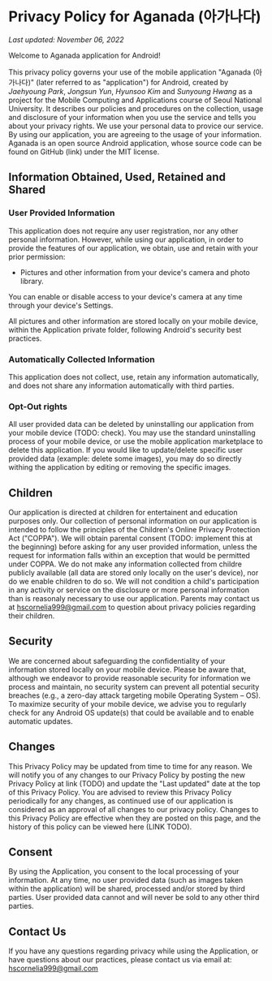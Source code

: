 # Privacy Policy for Aganada (아가나다)
_Last updated: November 06, 2022_

Welcome to Aganada application for Android!

This privacy policy governs your use of the mobile application "Aganada (아가나다)" (later referred to as "application") for Android, created by _Jaehyoung Park_, _Jongsun Yun_, _Hyunsoo Kim_ and _Sunyoung Hwang_ as a project for the Mobile Computing and Applications course of Seoul National University. It describes our policies and procedures on the collection, usage and disclosure of your information when you use the service and tells you about your privacy rights.
We use your personal data to provice our service. By using our application, you are agreeing to the usage of your information.
Aganada is an open source Android application, whose source code can be found on GitHub (link) under the MIT license.

## Information Obtained, Used, Retained and Shared
### User Provided Information
This application does not require any user registration, nor any other personal information. However, while using our application, in order to provide the features of our application, we obtain, use and retain with your prior permission:
- Pictures and other information from your device's camera and photo library. 

You can enable or disable access to your device's camera at any time through your device's Settings.

All pictures and other information are stored locally on your mobile device, within the Application private folder, following Android's security best practices.
### Automatically Collected Information
This application does not collect, use, retain any information automatically, and does not share any information automatically with third parties. 
### Opt-Out rights
All user provided data can be deleted by uninstalling our application from your mobile device (TODO: check). You may use the standard uninstalling process of your mobile device, or use the mobile application marketplace to delete this application.
If you would like to update/delete specific user provided data (example: delete some images), you may do so directly withing the application by editing or removing the specific images.

## Children
Our application is directed at children for entertainent and education purposes only. Our collection of personal information on our application is intended to follow the principles of the Children's Online Privacy Protection Act ("COPPA").
We will obtain parental consent (TODO: implement this at the beginning) before asking for any user provided information, unless the request for information falls within an exception that would be permitted under COPPA.
We do not make any information collected from childre publicly available (all data are stored only locally on the user's device), nor do we enable children to do so. We will not condition a child's participation in any activity or service on the disclosure or more personal information than is reasonaly necessary to use our application.
Parents may contact us at hscornelia999@gmail.com to question about privacy policies regarding their children.

## Security
We are concerned about safeguarding the confidentiality of your information stored locally on your mobile device.
Please be aware that, although we endeavor to provide reasonable security for information we process and maintain, no security system can prevent all potential security breaches (e.g., a zero-day attack targeting mobile Operating System – OS).
To maximize security of your mobile device, we advise you to regularly check for any Android OS update(s) that could be available and to enable automatic updates.

## Changes
This Privacy Policy may be updated from time to time for any reason. We will notify you of any changes to our Privacy Policy by posting the new Privacy Policy at link (TODO) and update the "Last updated" date at the top of this Privacy Policy.
You are advised to review this Privacy Policy periodically for any changes, as continued use of our application is considered as an approval of all changes to our privacy policy. Changes to this Privacy Policy are effective when they are posted on this page, and the history of this policy can be viewed here (LINK TODO).

## Consent
By using the Application, you consent to the local processing of your information.
At any time, no user provided data (such as images taken within the application) will be shared, processed and/or stored by third parties. User provided data cannot and will never be sold to any other third parties.

## Contact Us
If you have any questions regarding privacy while using the Application, or have questions about our practices, please contact us via email at:
hscornelia999@gmail.com

